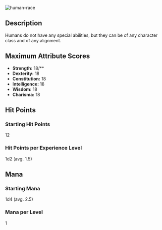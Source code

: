 ![human-race](https://github.com/hyvanmielenpelit/GnollHack/assets/16661034/5c6e88db-3221-4f48-ad6a-78c9c9e1b1fe)

## Description
Humans do not have any special abilities, but they can be of any character class and of any alignment.

## Maximum Attribute Scores
- **Strength:** 18/**
- **Dexterity:** 18
- **Constitution:** 18
- **Intelligence:** 18
- **Wisdom:** 18
- **Charisma:** 18

## Hit Points

### Starting Hit Points

12

### Hit Points per Experience Level

1d2 (avg. 1.5)


## Mana

### Starting Mana

1d4 (avg. 2.5)

### Mana per Level

1
